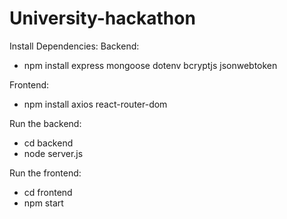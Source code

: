 # University-hackathon


Install Dependencies:
Backend: 
- npm install express mongoose dotenv bcryptjs jsonwebtoken

Frontend: 
- npm install axios react-router-dom


Run the backend:
- cd backend
- node server.js


Run the frontend:
- cd frontend
- npm start